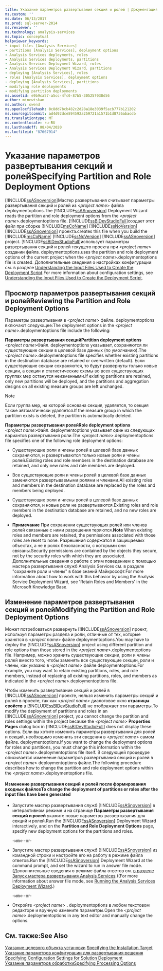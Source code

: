 ```yaml
---
title: Указание параметров развертывания секций и ролей | Документация Майкрософт
ms.custom: ''
ms.date: 06/13/2017
ms.prod: sql-server-2014
ms.reviewer: ''
ms.technology: analysis-services
ms.topic: conceptual
helpviewer_keywords:
- input files [Analysis Services]
- partitions [Analysis Services], deployment options
- Analysis Services deployments, roles
- Analysis Services deployments, partitions
- Analysis Services Deployment Wizard, roles
- Analysis Services Deployment Wizard, partitions
- deploying [Analysis Services], roles
- roles [Analysis Services], deployment options
- deploying [Analysis Services], partitions
- modifying role deployments
- modifying partition deployments
ms.assetid: e9b9ca57-a5cc-4fc0-87b5-305257038d56
author: minewiskan
ms.author: owend
ms.openlocfilehash: 8c8dd7bcb482c2d28a18e3039f5acb777b121202
ms.sourcegitcommit: ad4d92dce894592a259721a1571b1d8736abacdb
ms.translationtype: MT
ms.contentlocale: ru-RU
ms.lasthandoff: 08/04/2020
ms.locfileid: "87667914"
---
```

# <a name="specifying-partition-and-role-deployment-options"></a><span data-ttu-id="f8cce-102">Указание параметров развертывания секций и ролей</span><span class="sxs-lookup"><span data-stu-id="f8cce-102">Specifying Partition and Role Deployment Options</span></span>
  <span data-ttu-id="f8cce-103">[!INCLUDE[ssASnoversion](../../includes/ssasnoversion-md.md)]Мастер развертывания считывает параметры развертывания секций и ролей из \<*project name*> файла deploymentoptions.</span><span class="sxs-lookup"><span data-stu-id="f8cce-103">The [!INCLUDE[ssASnoversion](../../includes/ssasnoversion-md.md)] Deployment Wizard reads the partition and role deployment options from the \<*project name*>.deploymentoptions file.</span></span> [!INCLUDE[ssBIDevStudioFull](../../includes/ssbidevstudiofull-md.md)]<span data-ttu-id="f8cce-104">создает этот файл при сборке [!INCLUDE[msCoName](../../includes/msconame-md.md)] [!INCLUDE[ssNoVersion](../../includes/ssnoversion-md.md)] [!INCLUDE[ssASnoversion](../../includes/ssasnoversion-md.md)] проекта.</span><span class="sxs-lookup"><span data-stu-id="f8cce-104">creates this file when you build the [!INCLUDE[msCoName](../../includes/msconame-md.md)] [!INCLUDE[ssNoVersion](../../includes/ssnoversion-md.md)] [!INCLUDE[ssASnoversion](../../includes/ssasnoversion-md.md)] project.</span></span> [!INCLUDE[ssBIDevStudioFull](../../includes/ssbidevstudiofull-md.md)]<span data-ttu-id="f8cce-105">использует параметры развертывания секций и ролей текущего проекта при \<*project name*> создании файла. deploymentoptions.</span><span class="sxs-lookup"><span data-stu-id="f8cce-105">uses the partition and role deployment options of the current project when the \<*project name*>.deploymentoptions file is created.</span></span> <span data-ttu-id="f8cce-106">Дополнительные сведения о настройках конфигурации см. в разделе [Understanding the Input Files Used to Create the Deployment Script](deployment-script-files-input-used-to-create-deployment-script.md).</span><span class="sxs-lookup"><span data-stu-id="f8cce-106">For more information about configuration settings, see [Understanding the Input Files Used to Create the Deployment Script](deployment-script-files-input-used-to-create-deployment-script.md).</span></span>  
  
## <a name="reviewing-the-partition-and-role-deployment-options"></a><span data-ttu-id="f8cce-107">Просмотр параметров развертывания секций и ролей</span><span class="sxs-lookup"><span data-stu-id="f8cce-107">Reviewing the Partition and Role Deployment Options</span></span>  
 <span data-ttu-id="f8cce-108">Параметры развертывания в \<*project name*> файле. deploymentoptions включают следующее:</span><span class="sxs-lookup"><span data-stu-id="f8cce-108">The deployment options in the \<*project name*>.deploymentoptions file include the following:</span></span>  
  
 <span data-ttu-id="f8cce-109">**Параметры развертывания секций**</span><span class="sxs-lookup"><span data-stu-id="f8cce-109">**Partition deployment options**</span></span>  
 <span data-ttu-id="f8cce-110">\<*project name*>Файл. deploymentoptions указывает, сохраняются ли существующие секции в целевой базе данных (по умолчанию).</span><span class="sxs-lookup"><span data-stu-id="f8cce-110">The \<*project name*>.deploymentoptions file specifies whether existing partitions in the destination database are retained or overwritten (default).</span></span> <span data-ttu-id="f8cce-111">Если существующие секции сохраняются, то будут развернуты только новые секции, а секции и статистические схемы во всех существующих группах мер останутся неизменными.</span><span class="sxs-lookup"><span data-stu-id="f8cce-111">If existing partitions are retained, only new partitions will be deployed, and the partitions and aggregation designs on all existing measure groups are left unchanged.</span></span>  
  
> [!NOTE]  
>  <span data-ttu-id="f8cce-112">Если группа мер, на которой основана секция, удаляется, то секция также автоматически удаляется.</span><span class="sxs-lookup"><span data-stu-id="f8cce-112">If the measure group in which the partition exists is deleted, the partition is automatically deleted.</span></span>  
  
 <span data-ttu-id="f8cce-113">**Параметры развертывания ролей**</span><span class="sxs-lookup"><span data-stu-id="f8cce-113">**Role deployment options**</span></span>  
 <span data-ttu-id="f8cce-114">\<*project name*>Файл. deploymentoptions указывает один из следующих вариантов развертывания роли:</span><span class="sxs-lookup"><span data-stu-id="f8cce-114">The \<*project name*>.deploymentoptions file specifies one of the following role deployment options:</span></span>  
  
-   <span data-ttu-id="f8cce-115">Существующие роли и члены ролей в целевой базе данных сохраняются, и развертываются только новые роли и члены ролей.</span><span class="sxs-lookup"><span data-stu-id="f8cce-115">Existing roles and role members in the destination database are retained, and only new roles and role members are deployed.</span></span>  
  
-   <span data-ttu-id="f8cce-116">Все существующие роли и члены ролей в целевой базе данных заменяются развертываемыми ролями и членами.</span><span class="sxs-lookup"><span data-stu-id="f8cce-116">All existing roles and members in the destination database are replaced by the roles and members being deployed.</span></span>  
  
-   <span data-ttu-id="f8cce-117">Существующие роли и члены ролей в целевой базе данных сохраняются, и новые роли не развертываются.</span><span class="sxs-lookup"><span data-stu-id="f8cce-117">Existing roles and role members in the destination database are retained, and no new roles are deployed.</span></span>  
  
-   <span data-ttu-id="f8cce-118">**Примечание** При сохранении существующих ролей или членов ролей связанные с ними разрешения теряются.</span><span class="sxs-lookup"><span data-stu-id="f8cce-118">**Note** When existing roles and members are retained, the permissions associated with those roles are reset to none.</span></span> <span data-ttu-id="f8cce-119">Разрешения содержатся в защищаемых объектах, а не в ролях безопасности, с которыми они связаны.</span><span class="sxs-lookup"><span data-stu-id="f8cce-119">Security permissions are contained by the objects they secure, not by the security roles with which they are associated.</span></span> <span data-ttu-id="f8cce-120">Дополнительные сведения о работе с этим поведением с помощью мастера развертывания служб Analysis Services см. в разделе "сохраните роли и члены" в базе знаний Майкрософт.</span><span class="sxs-lookup"><span data-stu-id="f8cce-120">For more information about how to work with this behavior by using the Analysis Service Deployment Wizard, see 'Retain Roles and Members' in the Microsoft Knowledge Base.</span></span>  
  
## <a name="modifying-the-partition-and-role-deployment-options"></a><span data-ttu-id="f8cce-121">Изменение параметров развертывания секций и ролей</span><span class="sxs-lookup"><span data-stu-id="f8cce-121">Modifying the Partition and Role Deployment Options</span></span>  
 <span data-ttu-id="f8cce-122">Может потребоваться развернуть [!INCLUDE[ssASnoversion](../../includes/ssasnoversion-md.md)] проект, используя параметры раздела и роли, отличные от тех, которые хранятся в \<*project name*> файле deploymentoptions.</span><span class="sxs-lookup"><span data-stu-id="f8cce-122">You may have to deploy the [!INCLUDE[ssASnoversion](../../includes/ssasnoversion-md.md)] project using different partition and role options than those stored in the \<*project name*>.deploymentoptions file.</span></span> <span data-ttu-id="f8cce-123">Например, можно хранить существующие секции, роли и члены ролей вместо того, чтобы заменять все существующие секции, роли и члены, как указано в \<*project name*> файле deploymentoptions.</span><span class="sxs-lookup"><span data-stu-id="f8cce-123">For example, you may want to retain existing partitions, roles, and role members, instead of replacing all existing partitions, roles, and members as indicated in the \<*project name*>.deploymentoptions file.</span></span>  
  
 <span data-ttu-id="f8cce-124">Чтобы изменить развертывание секций и ролей в [!INCLUDE[ssASnoversion](../../includes/ssasnoversion-md.md)] проекте, нельзя изменить параметры секций и ролей в проекте, так как *\<project name>* диалоговое окно **страницы свойств** в [!INCLUDE[ssBIDevStudioFull](../../includes/ssbidevstudiofull-md.md)] не отображает эти параметры.</span><span class="sxs-lookup"><span data-stu-id="f8cce-124">To modify the deployment of partitions and roles in an [!INCLUDE[ssASnoversion](../../includes/ssasnoversion-md.md)] project, you cannot change the partition and roles settings within the project because the *\<project name>* **Properties Pages** dialog box in [!INCLUDE[ssBIDevStudioFull](../../includes/ssbidevstudiofull-md.md)] does not display these options.</span></span> <span data-ttu-id="f8cce-125">Если вы хотите изменить параметры развертывания для ролей и секций, необходимо изменить эти сведения в \<*project name*> самом файле. deploymentoptions.</span><span class="sxs-lookup"><span data-stu-id="f8cce-125">If you want to change the deployment options for roles and partitions, you must change this information within the \<*project name*>.deploymentoptions file itself.</span></span> <span data-ttu-id="f8cce-126">В следующей процедуре описывается изменение параметров развертывания секций и ролей в \<*project name*> deploymentoptions файле.</span><span class="sxs-lookup"><span data-stu-id="f8cce-126">The following procedure describes how to change the partition and role deployment options within the \<*project name*>.deploymentoptions file.</span></span>  
  
#### <a name="to-change-the-deployment-of-partitions-or-roles-after-the-input-files-have-been-generated"></a><span data-ttu-id="f8cce-127">Изменение развертывания секций и ролей после формирования входных файлов</span><span class="sxs-lookup"><span data-stu-id="f8cce-127">To change the deployment of partitions or roles after the input files have been generated</span></span>  
  
-   <span data-ttu-id="f8cce-128">Запустите мастер развертывания служб [!INCLUDE[ssASnoversion](../../includes/ssasnoversion-md.md)] в интерактивном режиме и на странице **Параметры развертывания секций и ролей** укажите новые параметры развертывания для секций и ролей.</span><span class="sxs-lookup"><span data-stu-id="f8cce-128">Run the [!INCLUDE[ssASnoversion](../../includes/ssasnoversion-md.md)] Deployment Wizard interactively, and on the **Partition and Role Deployment Options** page, specify new deployment options for the partitions and roles.</span></span>  
  
     <span data-ttu-id="f8cce-129">-или-</span><span class="sxs-lookup"><span data-stu-id="f8cce-129">-or-</span></span>  
  
-   <span data-ttu-id="f8cce-130">Запустите мастер развертывания служб [!INCLUDE[ssASnoversion](../../includes/ssasnoversion-md.md)] из командной строки и настройте его на работу в режиме файла ответов.</span><span class="sxs-lookup"><span data-stu-id="f8cce-130">Run the [!INCLUDE[ssASnoversion](../../includes/ssasnoversion-md.md)] Deployment Wizard at the command prompt, and set the wizard to run in answer file mode.</span></span> <span data-ttu-id="f8cce-131">(Дополнительные сведения о режиме файла ответов см. [в разделе Запуск мастера развертывания Analysis Services](running-the-analysis-services-deployment-wizard.md).)</span><span class="sxs-lookup"><span data-stu-id="f8cce-131">(For more information about answer file mode, see [Running the Analysis Services Deployment Wizard](running-the-analysis-services-deployment-wizard.md).)</span></span>  
  
     <span data-ttu-id="f8cce-132">-или-</span><span class="sxs-lookup"><span data-stu-id="f8cce-132">-or-</span></span>  
  
-   <span data-ttu-id="f8cce-133">Откройте \<*project name*> . deploymentoptions в любом текстовом редакторе и вручную измените параметры.</span><span class="sxs-lookup"><span data-stu-id="f8cce-133">Open the \<*project name*>.deploymentoptions in any text editor and manually change the options.</span></span>  
  
## <a name="see-also"></a><span data-ttu-id="f8cce-134">См. также:</span><span class="sxs-lookup"><span data-stu-id="f8cce-134">See Also</span></span>  
 <span data-ttu-id="f8cce-135">[Указание целевого объекта установки](deployment-script-files-specifying-the-installation-target.md) </span><span class="sxs-lookup"><span data-stu-id="f8cce-135">[Specifying the Installation Target](deployment-script-files-specifying-the-installation-target.md) </span></span>  
 <span data-ttu-id="f8cce-136">[Указание параметров конфигурации для развертывания решения](deployment-script-files-solution-deployment-config-settings.md) </span><span class="sxs-lookup"><span data-stu-id="f8cce-136">[Specifying Configuration Settings for Solution Deployment](deployment-script-files-solution-deployment-config-settings.md) </span></span>  
 [<span data-ttu-id="f8cce-137">Указание параметров обработки</span><span class="sxs-lookup"><span data-stu-id="f8cce-137">Specifying Processing Options</span></span>](deployment-script-files-specifying-processing-options.md)  
  
  

